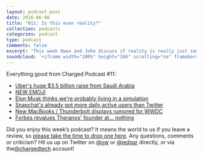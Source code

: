 ```yaml
---
layout: podcast-post
date: 2016-06-06
title: "011: Is this even reality?"
collection: podcasts
categories: podcast
type: podcast
comments: false
excerpt: "This week Owen and John discuss if reality is really just some big simulation, Uber's huge $3.5 billion raise from Saudi Arabia, a whole range of new emoji and how we're (still) obsessed with Snapchat."
soundcloud: '<iframe width="100%" height="166" scrolling="no" frameborder="no" src="https://w.soundcloud.com/player/?url=https%3A//api.soundcloud.com/tracks/284557182&amp;color=ff5500&amp;auto_play=false&amp;hide_related=false&amp;show_comments=true&amp;show_user=true&amp;show_reposts=false"></iframe>'
---
```

Everything good from Charged Podcast #11:
<ul>
 	<li><a href="http://www.bloomberg.com/news/articles/2016-06-01/uber-receives-3-5-billion-investment-from-saudi-wealth-fund">Uber's huge $3.5 billion raise from Saudi Arabia</a></li>
 	<li><a href="http://techcrunch.com/2016/06/02/selfie-shrug-rofl-face-palm-whiskey-clowns-and-more-among-new-emoji-arriving-in-june/">NEW EMOJI</a></li>
 	<li><a href="http://www.theverge.com/2016/6/2/11837874/elon-musk-says-odds-living-in-simulation">Elon Musk thinks we're probably living in a simulation</a></li>
 	<li><a href="http://www.bloomberg.com/news/articles/2016-06-02/snapchat-passes-twitter-in-daily-usage">Snapchat's already got more daily active users than Twitter</a></li>
 	<li><a href="http://9to5mac.com/2016/06/01/apple-readying-new-external-5k-display-as-current-model-goes-out-of-stock-may-feature-integrated-gpu/">New MacBooks / Thunderbolt displays rumored for WWDC</a></li>
 	<li><a href="http://www.forbes.com/sites/matthewherper/2016/06/01/from-4-5-billion-to-nothing-forbes-revises-estimated-net-worth-of-theranos-founder-elizabeth-holmes/#6701f8162f29">Forbes revalues Theranos' founder at... nothing</a></li>
</ul>
Did you enjoy this week’s podcast? It means the world to us if you leave a review, so <a href="https://itunes.apple.com/us/podcast/charged-tech-podcast/id1090693983?mt=2">please take the time to drop one here</a>. Any questions, comments or criticism? Hit us up on Twitter on <a href="http://twitter.com/ow">@ow</a> or <a href="http://twitter.com/jedgar">@jedgar</a> directly, or via the<a href="http://twitter.com/chargedtech">@chargedtech</a> account!